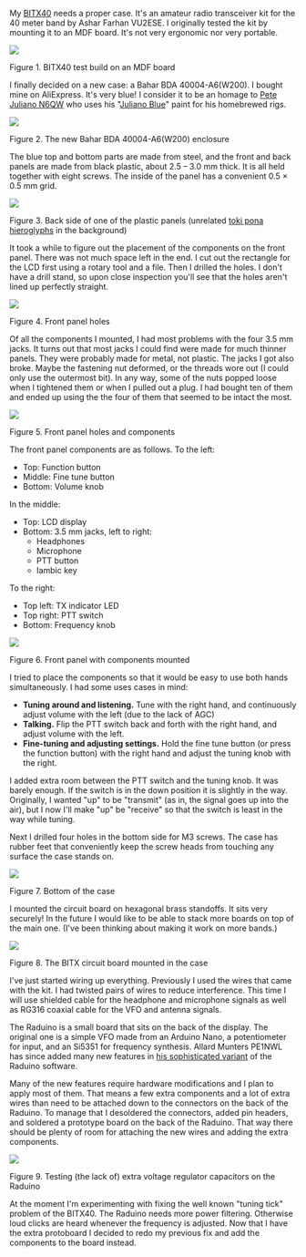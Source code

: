 My [BITX40][BITX40] needs a proper case. It's an amateur radio transceiver kit
for the 40 meter band by Ashar Farhan VU2ESE. I originally tested the kit by
mounting it to an MDF board. It's not very ergonomic nor very portable.

[BITX40]: https://www.hfsignals.com/index.php/bitx40/ "BITX40 Website"

<div class="figure">
  <p><a href="files/al_fresco.jpg"><img src="files/al_fresco_thumbnail.jpg"></a></p>
  <p>Figure 1. BITX40 test build on an MDF board</p>
</div>

I finally decided on a new case: a Bahar BDA 40004-A6(W200). I bought mine on
AliExpress. It's very blue! I consider it to be an homage to [Pete Juliano
N6QW][N6QW] who uses his "[Juliano Blue][blue]" paint for his homebrewed rigs.

[N6QW]: https://www.n6qw.com/Bitx40.html "The Bitx40 Project as built by N6QW"
[blue]: https://www.n6qw.com/Images/Bitx40/20161211_175811.jpg "Example of Juliano Blue"

<div class="figure">
  <p><a href="files/BDA-40004-A6W200-1-705x705.jpg"><img src="files/BDA-40004-A6W200-1-705x705_thumbnail.jpg"></a></p>
  <p>Figure 2. The new Bahar BDA 40004-A6(W200) enclosure</p>
</div>

The blue top and bottom parts are made from steel, and the front and back panels
are made from black plastic, about 2.5 – 3.0 mm thick. It is all held together
with eight screws. The inside of the panel has a convenient 0.5 × 0.5 mm grid.

<div class="figure">
  <p><a href="files/panel_back.jpg"><img src="files/panel_back_thumbnail.jpg"></a></p>
  <p>Figure 3. Back side of one of the plastic panels (unrelated <a href="https://tokipona.org/">toki pona hieroglyphs</a> in the background)</p>
</div>

It took a while to figure out the placement of the components on the front
panel. There was not much space left in the end. I cut out the rectangle for the
LCD first using a rotary tool and a file. Then I drilled the holes. I don't have
a drill stand, so upon close inspection you'll see that the holes aren't lined
up perfectly straight.

<div class="figure">
  <p><a href="files/front_panel_holes.jpg"><img src="files/front_panel_holes_thumbnail.jpg"></a></p>
  <p>Figure 4. Front panel holes</p>
</div>

Of all the components I mounted, I had most problems with the four 3.5 mm jacks.
It turns out that most jacks I could find were made for much thinner panels.
They were probably made for metal, not plastic. The jacks I got also broke.
Maybe the fastening nut deformed, or the threads wore out (I could only use the
outermost bit). In any way, some of the nuts popped loose when I tightened them
or when I pulled out a plug. I had bought ten of them and ended up using the the
four of them that seemed to be intact the most.

<div class="figure">
  <p><a href="files/front_panel_holes_and_components.jpg"><img src="files/front_panel_holes_and_components_thumbnail.jpg"></a></p>
  <p>Figure 5. Front panel holes and components</p>
</div>

The front panel components are as follows. To the left:

* Top: Function button
* Middle: Fine tune button
* Bottom: Volume knob

In the middle:

* Top: LCD display
* Bottom: 3.5 mm jacks, left to right:
  * Headphones
  * Microphone
  * PTT button
  * Iambic key

To the right:

* Top left: TX indicator LED
* Top right: PTT switch
* Bottom: Frequency knob

<div class="figure">
  <p><a href="files/mounted_front_panel.jpg"><img src="files/mounted_front_panel_thumbnail.jpg"></a></p>
  <p>Figure 6. Front panel with components mounted</p>
</div>

I tried to place the components so that it would be easy to use both hands
simultaneously. I had some uses cases in mind:

* **Tuning around and listening.** Tune with the right hand, and continuously
  adjust volume with the left (due to the lack of AGC)
* **Talking.** Flip the PTT switch back and forth with the right hand, and
  adjust volume with the left.
* **Fine-tuning and adjusting settings.** Hold the fine tune button (or press
  the function button) with the right hand and adjust the tuning knob with the
  right.

I added extra room between the PTT switch and the tuning knob. It was barely
enough. If the switch is in the down position it is slightly in the way.
Originally, I wanted "up" to be "transmit" (as in, the signal goes up into the
air), but I now I'll make "up" be "receive" so that the switch is least in the
way while tuning.

<!--div class="figure">
  <p><a href="files/mounted_front_panel_back.jpg"><img src="files/mounted_front_panel_back_thumbnail.jpg"></a></p>
  <p>Figure X. FIXME</p>
</div-->

Next I drilled four holes in the bottom side for M3 screws. The case has rubber
feet that conveniently keep the screw heads from touching any surface the case
stands on.

<div class="figure">
  <p><a href="files/underneath.jpg"><img src="files/underneath_thumbnail.jpg"></a></p>
  <p>Figure 7. Bottom of the case</p>
</div>

I mounted the circuit board on hexagonal brass standoffs. It sits very securely!
In the future I would like to be able to stack more boards on top of the main
one. (I've been thinking about making it work on more bands.)

<div class="figure">
  <p><a href="files/mounted_pcb.jpg"><img src="files/mounted_pcb_thumbnail.jpg"></a></p>
  <p>Figure 8. The BITX circuit board mounted in the case</p>
</div>

I've just started wiring up everything. Previously I used the wires that came
with the kit. I had twisted pairs of wires to reduce interference. This time I
will use shielded cable for the headphone and microphone signals as well as
RG316 coaxial cable for the VFO and antenna signals.

The Raduino is a small board that sits on the back of the display. The original
one is a simple VFO made from an Arduino Nano, a potentiometer for input, and an
Si5351 for frequency synthesis. Allard Munters PE1NWL has since added many new
features in [his sophisticated variant][amunters] of the Raduino software.

[amunters]: https://github.com/amunters/bitx40 "BITX40 sketch for Raduino by Allard Munters PE1NWL"

Many of the new features require hardware modifications and I plan to apply most
of them. That means a few extra components and a lot of extra wires than need to
be attached down to the connectors on the back of the Raduino. To manage that I
desoldered the connectors, added pin headers, and soldered a prototype board on
the back of the Raduino. That way there should be plenty of room for attaching
the new wires and adding the extra components.

<div class="figure">
  <p><a href="files/testing.jpg"><img src="files/testing_thumbnail.jpg"></a></p>
  <p>Figure 9. Testing (the lack of) extra voltage regulator capacitors on the Raduino</p>
</div>

At the moment I'm experimenting with fixing the well known "tuning tick" problem
of the BITX40. The Raduino needs more power filtering. Otherwise loud clicks are
heard whenever the frequency is adjusted. Now that I have the extra protoboard I
decided to redo my previous fix and add the components to the board instead.
